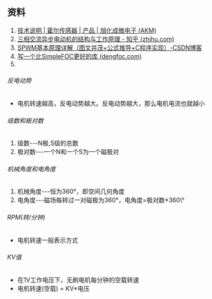 ## 资料
1. [技术说明 | 霍尔传感器 | 产品 | 旭化成微电子 (AKM)](https://www.akm.com/cn/zh-cn/products/hall-sensor/tutorial/)
2. [三相交流异步电动机的结构与工作原理 - 知乎 (zhihu.com)](https://zhuanlan.zhihu.com/p/506365761)
3. [SPWM基本原理详解（图文并茂+公式推导+C程序实现）-CSDN博客](https://blog.csdn.net/u010632165/article/details/110889621)
4. [写一个比SimpleFOC更好的库 (dengfoc.com)](http://dengfoc.com/#/dengfoc/%E7%81%AF%E5%93%A5%E6%89%8B%E6%8A%8A%E6%89%8B%E6%95%99%E4%BD%A0%E5%86%99FOC%E7%AE%97%E6%B3%95/%E5%BA%8F%E4%B8%BA%E4%BB%80%E4%B9%88%E8%A6%81%E5%87%BA%E8%BF%99%E7%B3%BB%E5%88%97%E8%AF%BE%E7%A8%8B.md)
5. 
###### 反电动势
- 电机转速越高，反电动势越大。反电动势越大，那么电机电流也就越小
###### 级数和极对数
1. 级数---N极,S级的总数
2. 极对数---一个N和一个S为一个磁极对
###### 机械角度和电角度
1. 机械角度---恒为360°，即空间几何角度
2. 电角度---磁场每转过一对磁极为360°，电角度=极对数\*360\°
###### RPM(转/分钟)
- 电机转速一般表示方式
###### KV值
- 在1V工作电压下，无刷电机每分钟的空载转速
- 电机转速(空载) = KV\*电压

